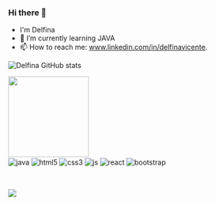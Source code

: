 ### Hi there 👋
-   I'm Delfina
- 🌱 I’m currently learning JAVA
- 📫 How to reach me: www.linkedin.com/in/delfinavicente. 

 ![Delfina GitHub stats](https://github-readme-stats.vercel.app/api?username=Delfina8&show_icons=true&theme=dracula&count_private=true)
</div>
 <img height="163em" src="https://github-readme-stats.vercel.app/api/top-langs/?username=Delfina8&layout=compact&langs_count=7&theme=dracula"/>
</div>

 
<div style="display: inline_block">
  <img align="center" alt="java" src="https://img.shields.io/badge/Java-ED8B00?style=for-the-badge&logo=java&logoColor=white" />
  <img align="center" alt="html5" src="https://img.shields.io/badge/HTML5-E34F26?style=for-the-badge&logo=html5&logoColor=white" />
  <img align="center" alt="css3" src="https://img.shields.io/badge/CSS3-1572B6?style=for-the-badge&logo=css3&logoColor=white" />
  <img align="center" alt="js" src="https://img.shields.io/badge/JavaScript-F7DF1E?style=for-the-badge&logo=javascript&logoColor=black" />
  <img align="center" alt="react" src="https://img.shields.io/badge/React-20232A?style=for-the-badge&logo=react&logoColor=61DAFB" />
  <img align="center" alt="bootstrap" src="https://img.shields.io/badge/Bootstrap-563D7C?style=for-the-badge&logo=bootstrap&logoColor=white" />
</div><br/>
  
  ##
<div> 
 
  <a href="https://www.linkedin.com/in/delfinavicente/" target="_blank"><img src="https://img.shields.io/badge/-LinkedIn-%230077B5?style=for-the-badge&logo=linkedin&logoColor=white" target="_blank"></a> 
  
<div> 
